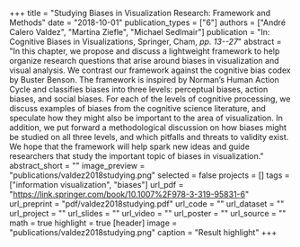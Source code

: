 +++
title = "Studying Biases in Visualization Research: Framework and Methods"
date = "2018-10-01"
publication_types = ["6"]
authors = ["André Calero Valdez", "Martina Ziefle", "Michael Sedlmair"]
publication = "In: Cognitive Biases in Visualizations, Springer, Cham, _pp. 13--27_"
abstract = "In this chapter, we propose and discuss a lightweight framework to help organize research questions that arise around biases in visualization and visual analysis. We contrast our framework against the cognitive bias codex by Buster Benson. The framework is inspired by Norman’s Human Action Cycle and classifies biases into three levels: perceptual biases, action biases, and social biases. For each of the levels of cognitive processing, we discuss examples of biases from the cognitive science literature, and speculate how they might also be important to the area of visualization. In addition, we put forward a methodological discussion on how biases might be studied on all three levels, and which pitfalls and threats to validity exist. We hope that the framework will help spark new ideas and guide researchers that study the important topic of biases in visualization."
abstract_short = ""
image_preview = "publications/valdez2018studying.png"
selected = false
projects = []
tags = ["information visualization", "biases"]
url_pdf = "https://link.springer.com/book/10.1007%2F978-3-319-95831-6"
url_preprint = "pdf/valdez2018studying.pdf"
url_code = ""
url_dataset = ""
url_project = ""
url_slides = ""
url_video = ""
url_poster = ""
url_source = ""
math = true
highlight = true
[header]
image = "publications/valdez2018studying.png"
caption = "Result highlight"
+++
